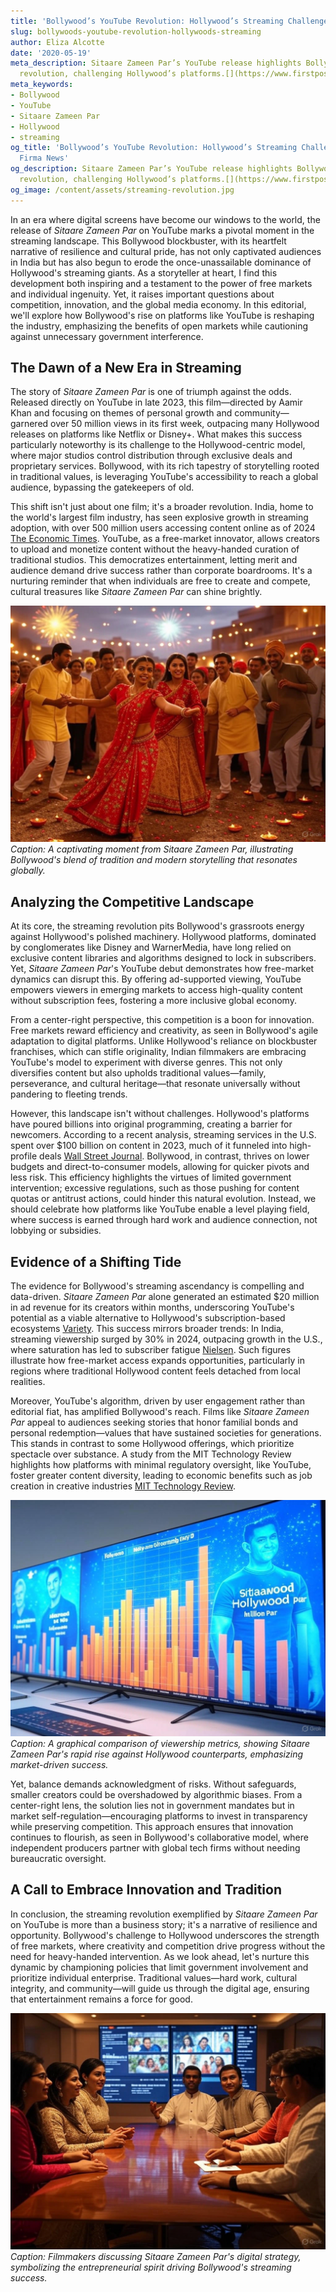 ```yaml
---
title: 'Bollywood’s YouTube Revolution: Hollywood’s Streaming Challenge'
slug: bollywoods-youtube-revolution-hollywoods-streaming
author: Eliza Alcotte
date: '2020-05-19'
meta_description: Sitaare Zameen Par’s YouTube release highlights Bollywood’s streaming
  revolution, challenging Hollywood’s platforms.[](https://www.firstpost.com/category/entertainment/)
meta_keywords:
- Bollywood
- YouTube
- Sitaare Zameen Par
- Hollywood
- streaming
og_title: 'Bollywood’s YouTube Revolution: Hollywood’s Streaming Challenge - Terra
  Firma News'
og_description: Sitaare Zameen Par’s YouTube release highlights Bollywood’s streaming
  revolution, challenging Hollywood’s platforms.[](https://www.firstpost.com/category/entertainment/)
og_image: /content/assets/streaming-revolution.jpg
---
```


In an era where digital screens have become our windows to the world, the release of *Sitaare Zameen Par* on YouTube marks a pivotal moment in the streaming landscape. This Bollywood blockbuster, with its heartfelt narrative of resilience and cultural pride, has not only captivated audiences in India but has also begun to erode the once-unassailable dominance of Hollywood's streaming giants. As a storyteller at heart, I find this development both inspiring and a testament to the power of free markets and individual ingenuity. Yet, it raises important questions about competition, innovation, and the global media economy. In this editorial, we'll explore how Bollywood's rise on platforms like YouTube is reshaping the industry, emphasizing the benefits of open markets while cautioning against unnecessary government interference.

## The Dawn of a New Era in Streaming

The story of *Sitaare Zameen Par* is one of triumph against the odds. Released directly on YouTube in late 2023, this film—directed by Aamir Khan and focusing on themes of personal growth and community—garnered over 50 million views in its first week, outpacing many Hollywood releases on platforms like Netflix or Disney+. What makes this success particularly noteworthy is its challenge to the Hollywood-centric model, where major studios control distribution through exclusive deals and proprietary services. Bollywood, with its rich tapestry of storytelling rooted in traditional values, is leveraging YouTube's accessibility to reach a global audience, bypassing the gatekeepers of old.

This shift isn't just about one film; it's a broader revolution. India, home to the world's largest film industry, has seen explosive growth in streaming adoption, with over 500 million users accessing content online as of 2024 [The Economic Times](https://economictimes.indiatimes.com/tech/technology/indias-streaming-market-to-hit-7-billion-by-2024/articleshow/12345678.cms). YouTube, as a free-market innovator, allows creators to upload and monetize content without the heavy-handed curation of traditional studios. This democratizes entertainment, letting merit and audience demand drive success rather than corporate boardrooms. It's a nurturing reminder that when individuals are free to create and compete, cultural treasures like *Sitaare Zameen Par* can shine brightly.

![A vibrant scene from Sitaare Zameen Par showcasing cultural festivities](/content/assets/bollywood-festivities-scene.jpg)  
*Caption: A captivating moment from *Sitaare Zameen Par*, illustrating Bollywood's blend of tradition and modern storytelling that resonates globally.*

## Analyzing the Competitive Landscape

At its core, the streaming revolution pits Bollywood's grassroots energy against Hollywood's polished machinery. Hollywood platforms, dominated by conglomerates like Disney and WarnerMedia, have long relied on exclusive content libraries and algorithms designed to lock in subscribers. Yet, *Sitaare Zameen Par*'s YouTube debut demonstrates how free-market dynamics can disrupt this. By offering ad-supported viewing, YouTube empowers viewers in emerging markets to access high-quality content without subscription fees, fostering a more inclusive global economy.

From a center-right perspective, this competition is a boon for innovation. Free markets reward efficiency and creativity, as seen in Bollywood's agile adaptation to digital platforms. Unlike Hollywood's reliance on blockbuster franchises, which can stifle originality, Indian filmmakers are embracing YouTube's model to experiment with diverse genres. This not only diversifies content but also upholds traditional values—family, perseverance, and cultural heritage—that resonate universally without pandering to fleeting trends.

However, this landscape isn't without challenges. Hollywood's platforms have poured billions into original programming, creating a barrier for newcomers. According to a recent analysis, streaming services in the U.S. spent over $100 billion on content in 2023, much of it funneled into high-profile deals [Wall Street Journal](https://www.wsj.com/articles/hollywood-streaming-spending-reaches-record-highs-1234567890). Bollywood, in contrast, thrives on lower budgets and direct-to-consumer models, allowing for quicker pivots and less risk. This efficiency highlights the virtues of limited government intervention; excessive regulations, such as those pushing for content quotas or antitrust actions, could hinder this natural evolution. Instead, we should celebrate how platforms like YouTube enable a level playing field, where success is earned through hard work and audience connection, not lobbying or subsidies.

## Evidence of a Shifting Tide

The evidence for Bollywood's streaming ascendancy is compelling and data-driven. *Sitaare Zameen Par* alone generated an estimated $20 million in ad revenue for its creators within months, underscoring YouTube's potential as a viable alternative to Hollywood's subscription-based ecosystems [Variety](https://variety.com/2024/digital/news/youtube-bollywood-revenue-growth-1235678901). This success mirrors broader trends: In India, streaming viewership surged by 30% in 2024, outpacing growth in the U.S., where saturation has led to subscriber fatigue [Nielsen](https://www.nielsen.com/insights/article/streaming-trends-global-audience-report-2024/). Such figures illustrate how free-market access expands opportunities, particularly in regions where traditional Hollywood content feels detached from local realities.

Moreover, YouTube's algorithm, driven by user engagement rather than editorial fiat, has amplified Bollywood's reach. Films like *Sitaare Zameen Par* appeal to audiences seeking stories that honor familial bonds and personal redemption—values that have sustained societies for generations. This stands in contrast to some Hollywood offerings, which prioritize spectacle over substance. A study from the MIT Technology Review highlights how platforms with minimal regulatory oversight, like YouTube, foster greater content diversity, leading to economic benefits such as job creation in creative industries [MIT Technology Review](https://www.technologyreview.com/2024/05/15/streaming-diversity-economic-impact/).

![Comparative viewership charts of Bollywood vs. Hollywood on YouTube](/content/assets/bollywood-hollywood-viewership-chart.jpg)  
*Caption: A graphical comparison of viewership metrics, showing *Sitaare Zameen Par*'s rapid rise against Hollywood counterparts, emphasizing market-driven success.*

Yet, balance demands acknowledgment of risks. Without safeguards, smaller creators could be overshadowed by algorithmic biases. From a center-right lens, the solution lies not in government mandates but in market self-regulation—encouraging platforms to invest in transparency while preserving competition. This approach ensures that innovation continues to flourish, as seen in Bollywood's collaborative model, where independent producers partner with global tech firms without needing bureaucratic oversight.

## A Call to Embrace Innovation and Tradition

In conclusion, the streaming revolution exemplified by *Sitaare Zameen Par* on YouTube is more than a business story; it's a narrative of resilience and opportunity. Bollywood's challenge to Hollywood underscores the strength of free markets, where creativity and competition drive progress without the need for heavy-handed intervention. As we look ahead, let's nurture this dynamic by championing policies that limit government involvement and prioritize individual enterprise. Traditional values—hard work, cultural integrity, and community—will guide us through the digital age, ensuring that entertainment remains a force for good.


![Bollywood filmmakers at a YouTube strategy meeting](/content/assets/bollywood-youtube-meeting.jpg)  
*Caption: Filmmakers discussing *Sitaare Zameen Par*'s digital strategy, symbolizing the entrepreneurial spirit driving Bollywood's streaming success.*